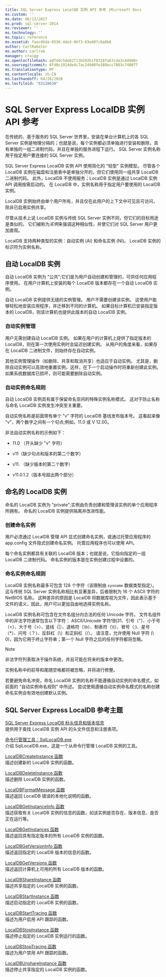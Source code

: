 ```yaml
---
title: SQL Server Express LocalDB 实例 API 参考 |Microsoft Docs
ms.custom: ''
ms.date: 06/13/2017
ms.prod: sql-server-2014
ms.reviewer: ''
ms.technology: ''
ms.topic: reference
ms.assetid: faec46da-0536-4de3-96f3-83e607c8a8b6
author: CarlRabeler
ms.author: carlrab
manager: craigg
ms.openlocfilehash: adfddc5de02f13b592b1f03107a67c4a3c449d0c
ms.sourcegitcommit: 6fd8c1914de4c7ac24900fe388ecc7883c740077
ms.translationtype: MT
ms.contentlocale: zh-CN
ms.lasthandoff: 04/26/2020
ms.locfileid: "63128630"
---
```

# <a name="sql-server-express-localdb-instance-api-reference"></a>SQL Server Express LocalDB 实例 API 参考
  在传统的、基于服务的 SQL Server 世界里，安装在单台计算机上的各 SQL Server 实例是物理分隔的；也就是说，每个实例都必须单独进行安装和删除，具有单独的一组二进制代码，并且在单独的服务进程下运行。 SQL Server 实例名称用于指定用户要连接的 SQL Server 实例。  
  
 SQL Server Express LocalDB 实例 API 使用简化的 "轻型" 实例模型。 尽管各个 LocalDB 实例在磁盘和注册表中是单独分开的，但它们使用同一组共享 LocalDB 二进制代码。 此外，LocalDB 不使用服务；LocalDB 实例是通过 LocalDB 实例 API 调用按需启动的。 在 LocalDB 中，实例名称用于指定用户要使用的 LocalDB 实例。  
  
 LocalDB 实例始终由单个用户所有，并且仅在此用户的上下文中可见且可访问，除非已启用实例共享。  
  
 尽管从技术上说 LocalDB 实例与传统 SQL Server 实例不同，但它们的目标用途是类似的。 它们被称为*实例*来强调这种相似性，并使它们对 SQL Server 用户更加直观。  
  
 LocalDB 支持两种类型的实例：自动实例 (AI) 和命名实例 (NI)。 LocalDB 实例的标识符为实例名称。  
  
## <a name="automatic-localdb-instances"></a>自动 LocalDB 实例  
 自动 LocalDB 实例为 "公共";它们是为用户自动创建和管理的，可供任何应用程序使用。 在用户计算机上安装的每个 LocalDB 版本都存在一个自动 LocalDB 实例。  
  
 自动 LocalDB 实例提供无缝的实例管理。 用户不需要创建该实例。 这使用户能够轻松地安装应用程序，并迁移到不同的计算机。 如果目标计算机已安装指定版本的 LocalDB，则该计算机也提供此版本的自动 LocalDB 实例。  
  
### <a name="automatic-instance-management"></a>自动实例管理  
 用户无需创建自动 LocalDB 实例。 如果在用户的计算机上提供了指定版本的 LocalDB，则在第一次使用实例时会延迟创建实例。 从用户的角度来看，如果存在 LocalDB 二进制文件，则始终存在自动实例。  
  
 其他实例管理操作（如删除、共享和取消共享）也适应于自动实例。 尤其是，删除自动实例可以高效地重置实例，这样，在下一个启动操作时将重新创建此实例。 如果系统数据库已损坏，则可能需要删除自动实例。  
  
### <a name="automatic-instance-naming-rules"></a>自动实例命名规则  
 自动 LocalDB 实例具有属于保留命名空间的特殊实例名称模式。 这对于防止名称与命名 LocalDB 实例发生冲突至关重要。  
  
 自动实例名称是前面带有单个 "v" 字符的 LocalDB 基线发布版本号。 这看起来像 "v"，两个数字之间有一个句点;例如，11.0 或 V 12.00。  
  
 非法自动实例名称的示例如下：  
  
-   11.0 （开头缺少 "v" 字符）  
  
-   v11（缺少句点和版本的第二个数字）  
  
-   v11. （缺少版本的第二个数字）  
  
-   v11.0.1.2（版本号超出两个部分）  
  
## <a name="named-localdb-instances"></a>命名的 LocalDB 实例  
 命名的 LocalDB 实例为 "private";实例由负责创建和管理该实例的单个应用程序所拥有。 命名的 LocalDB 实例提供隔离并改进性能。  
  
### <a name="named-instance-creation"></a>创建命名实例  
 用户必须通过 LocalDB 管理 API 显式创建命名实例，或通过托管应用程序的 app.config 文件隐式创建命名实例。 托管应用程序也可以使用 API。  
  
 每个命名实例都具有关联的 LocalDB 版本；也就是说，它指向指定的一组 LocalDB 二进制代码。 命名实例的版本是在实例创建过程中设置的。  
  
### <a name="named-instance-naming-rules"></a>命名实例命名规则  
 LocalDB 实例名称最多可包含 128 个字符（该限制由 `sysname` 数据类型指定）。 这与传统 SQL Server 实例名称相比有显著差异，后者限制为 16 个 ASCII 字符的 NetBIOS 名称。 这种差异的原因是 LocalDB 将数据库视为文件，因此表示基于文件的语义，因此，用户可以更加自由地选择实例名称。  
  
 LocalDB 实例名称可包含在文件名组分内合法的任何 Unicode 字符。 文件名组件中的非法字符通常包含以下字符： ASCII/Unicode 字符1到31、引号（"）、小于号（\<）、大于号（>）、竖线（|）、退格符（\b）、制表符（\t）、冒号（:)、星号（*）、问号（？）、反斜杠（\\）和正斜杠（/）。 请注意，允许使用 Null 字符 (\ 0)，因为它用于终止字符串；第一个 Null 字符之后的任何字符都将忽略。  
  
> [!NOTE]  
>  非法字符列表取决于操作系统，并且可能在将来的版本中更改。  
  
 实例名称中的前导和尾随空格都将被忽略，并将进行修整。  
  
 若要避免命名冲突，命名 LocalDB 实例的名称不能遵循自动实例的命名模式，如前面的 "自动实例命名规则" 中所述。 尝试使用遵循自动实例命名模式的名称创建命名实例会有效地创建默认实例。  
  
## <a name="sql-server-express-localdb-reference-topics"></a>SQL Server Express LocalDB 参考主题  
 [SQL Server Express LocalDB 标头信息和版本信息](sql-server-express-localdb-header-and-version-information.md)  
 提供用于查找 LocalDB 实例 API 的头文件信息和注册表项。  
  
 [命令行管理工具：SqlLocalDB.exe](command-line-management-tool-sqllocaldb-exe.md)  
 介绍 SqlLocalDB.exe，这是一个从命令行管理 LocalDB 实例的工具。  
  
 [LocalDBCreateInstance 函数](localdbcreateinstance-function.md)  
 描述创建新的 LocalDB 实例的函数。  
  
 [LocalDBDeleteInstance 函数](localdbdeleteinstance-function.md)  
 描述删除 LocalDB 实例的函数。  
  
 [LocalDBFormatMessage 函数](localdbformatmessage-function.md)  
 描述返回 LocalDB 错误的本地化说明的函数。  
  
 [LocalDBGetInstanceInfo 函数](localdbgetinstanceinfo-function.md)  
 描述获取有关 LocalDB 实例的信息的函数，如该实例是否存在、版本信息、是否正在运行等。  
  
 [LocalDBGetInstances 函数](localdbgetinstances-function.md)  
 描述返回具有指定版本的所有 LocalDB 实例的函数。  
  
 [LocalDBGetVersionInfo 函数](localdbgetversioninfo-function.md)  
 描述返回指定的 LocalDB 版本的信息的函数。  
  
 [LocalDBGetVersions 函数](localdbgetversions-function.md)  
 描述返回计算机上可用的所有 LocalDB 版本的函数。  
  
 [LocalDBShareInstance 函数](localdbshareinstance-function.md)  
 描述共享指定的 LocalDB 实例的函数。  
  
 [LocalDBStartInstance 函数](localdbstartinstance-function.md)  
 描述启动指定的 LocalDB 实例的函数。  
  
 [LocalDBStartTracing 函数](localdbstarttracing-function.md)  
 描述为用户启用 API 跟踪的函数。  
  
 [LocalDBStopInstance 函数](localdbstopinstance-function.md)  
 描述停止指定的 LocalDB 实例运行的函数。  
  
 [LocalDBStopTracing 函数](localdbstoptracing-function.md)  
 描述为用户禁用 API 跟踪的函数。  
  
 [LocalDBUnshareInstance 函数](localdbunshareinstance-function.md)  
 描述停止共享指定的 LocalDB 实例的函数。  
  
  
